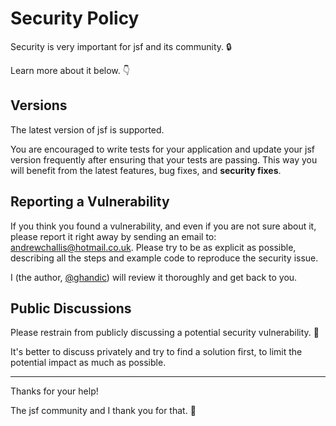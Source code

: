 # Security Policy

Security is very important for jsf and its community. 🔒

Learn more about it below. 👇

## Versions

The latest version of jsf is supported.

You are encouraged to write tests for your application and update your jsf version frequently after ensuring that your tests are passing. This way you will benefit from the latest features, bug fixes, and **security fixes**.

## Reporting a Vulnerability

If you think you found a vulnerability, and even if you are not sure about it, please report it right away by sending an email to: andrewchallis@hotmail.co.uk. Please try to be as explicit as possible, describing all the steps and example code to reproduce the security issue.

I (the author, [@ghandic](https://linkedin.com/in/achallis)) will review it thoroughly and get back to you.

## Public Discussions

Please restrain from publicly discussing a potential security vulnerability. 🙊

It's better to discuss privately and try to find a solution first, to limit the potential impact as much as possible.

---

Thanks for your help!

The jsf community and I thank you for that. 🙇
